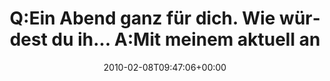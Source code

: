 ---
retweeted: false
source: <a href="http://spring.me" rel="nofollow">Spring.me</a>
entities:
  hashtags: []
  symbols: []
  user_mentions: []
  urls: []
display_text_range:
- '0'
- '137'
favorite_count: '0'
id_str: '8803382969'
truncated: false
retweet_count: '0'
id: '8803382969'
created_at: Mon Feb 08 09:47:06 +0000 2010
favorited: false
full_text: Q:Ein Abend ganz für dich. Wie würdest du ih... A:Mit meinem aktuell angelesenem
  Buch (http://... http://formspring.me/bascht/q/138197080
lang: de
tags:
- pesos/twitter
date: '2010-02-08T09:47:06+00:00'
src: https://twitter.com/bascht/status/8803382969
original_url: https://twitter.com/bascht/status/8803382969
type: twitter_tweet
text: Q:Ein Abend ganz für dich. Wie würdest du ih... A:Mit meinem aktuell angelesenem
  Buch (http://... http://formspring.me/bascht/q/138197080
title: Q:Ein Abend ganz für dich. Wie würdest du ih... A:Mit meinem aktuell an

---